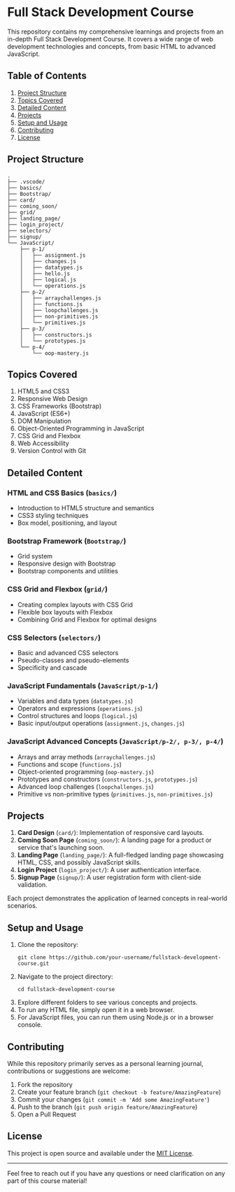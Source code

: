 # Full Stack Development Course

This repository contains my comprehensive learnings and projects from an in-depth Full Stack Development Course. It covers a wide range of web development technologies and concepts, from basic HTML to advanced JavaScript.

## Table of Contents

1. [Project Structure](#project-structure)
2. [Topics Covered](#topics-covered)
3. [Detailed Content](#detailed-content)
4. [Projects](#projects)
5. [Setup and Usage](#setup-and-usage)
6. [Contributing](#contributing)
7. [License](#license)

## Project Structure

```
.
├── .vscode/
├── basics/
├── Bootstrap/
├── card/
├── coming_soon/
├── grid/
├── landing_page/
├── login_project/
├── selectors/
├── signup/
└── JavaScript/
    ├── p-1/
    │   ├── assignment.js
    │   ├── changes.js
    │   ├── datatypes.js
    │   ├── hello.js
    │   ├── logical.js
    │   └── operations.js
    ├── p-2/
    │   ├── arraychallenges.js
    │   ├── functions.js
    │   ├── loopchallenges.js
    │   ├── non-primitives.js
    │   └── primitives.js
    ├── p-3/
    │   ├── constructors.js
    │   └── prototypes.js
    └── p-4/
        └── oop-mastery.js
```

## Topics Covered

1. HTML5 and CSS3
2. Responsive Web Design
3. CSS Frameworks (Bootstrap)
4. JavaScript (ES6+)
5. DOM Manipulation
6. Object-Oriented Programming in JavaScript
7. CSS Grid and Flexbox
8. Web Accessibility
9. Version Control with Git

## Detailed Content

### HTML and CSS Basics (`basics/`)
- Introduction to HTML5 structure and semantics
- CSS3 styling techniques
- Box model, positioning, and layout

### Bootstrap Framework (`Bootstrap/`)
- Grid system
- Responsive design with Bootstrap
- Bootstrap components and utilities

### CSS Grid and Flexbox (`grid/`)
- Creating complex layouts with CSS Grid
- Flexible box layouts with Flexbox
- Combining Grid and Flexbox for optimal designs

### CSS Selectors (`selectors/`)
- Basic and advanced CSS selectors
- Pseudo-classes and pseudo-elements
- Specificity and cascade

### JavaScript Fundamentals (`JavaScript/p-1/`)
- Variables and data types (`datatypes.js`)
- Operators and expressions (`operations.js`)
- Control structures and loops (`logical.js`)
- Basic input/output operations (`assignment.js`, `changes.js`)

### JavaScript Advanced Concepts (`JavaScript/p-2/, p-3/, p-4/`)
- Arrays and array methods (`arraychallenges.js`)
- Functions and scope (`functions.js`)
- Object-oriented programming (`oop-mastery.js`)
- Prototypes and constructors (`constructors.js`, `prototypes.js`)
- Advanced loop challenges (`loopchallenges.js`)
- Primitive vs non-primitive types (`primitives.js`, `non-primitives.js`)

## Projects

1. **Card Design** (`card/`): Implementation of responsive card layouts.
2. **Coming Soon Page** (`coming_soon/`): A landing page for a product or service that's launching soon.
3. **Landing Page** (`landing_page/`): A full-fledged landing page showcasing HTML, CSS, and possibly JavaScript skills.
4. **Login Project** (`login_project/`): A user authentication interface.
5. **Signup Page** (`signup/`): A user registration form with client-side validation.

Each project demonstrates the application of learned concepts in real-world scenarios.

## Setup and Usage

1. Clone the repository:
   ```
   git clone https://github.com/your-username/fullstack-development-course.git
   ```
2. Navigate to the project directory:
   ```
   cd fullstack-development-course
   ```
3. Explore different folders to see various concepts and projects.
4. To run any HTML file, simply open it in a web browser.
5. For JavaScript files, you can run them using Node.js or in a browser console.

## Contributing

While this repository primarily serves as a personal learning journal, contributions or suggestions are welcome:

1. Fork the repository
2. Create your feature branch (`git checkout -b feature/AmazingFeature`)
3. Commit your changes (`git commit -m 'Add some AmazingFeature'`)
4. Push to the branch (`git push origin feature/AmazingFeature`)
5. Open a Pull Request

## License

This project is open source and available under the [MIT License](LICENSE).

---

Feel free to reach out if you have any questions or need clarification on any part of this course material!
